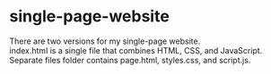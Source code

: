 # single-page-website  
There are two versions for my single-page website.  
index.html is a single file that combines HTML, CSS, and JavaScript.  
Separate files folder contains page.html, styles.css, and script.js.
